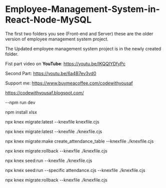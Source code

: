 # Employee-Management-System-in-React-Node-MySQL
The first two folders you see (Front-end and Server) these are the older version of employee management system project.

The Updated employee management system project is in the newly created folder.

Fist part video on **YouTube**: https://youtu.be/IKQQIYDfyPc

Second Part: https://youtu.be/6a4B7ev3vd0

Support me: https://www.buymeacoffee.com/codewithyousaf

https://codewithyousaf.blogspot.com/

--npm run dev

npm install xlsx

npx knex migrate:latest --knexfile knexfile.cjs

npx knex migrate:latest --knexfile ./knexfile.cjs

npx knex migrate:make create_attendance_table --knexfile ./knexfile.cjs

npx knex migrate:rollback --knexfile ./knexfile.cjs

npx knex seed:run --knexfile ./knexfile.cjs

npx knex seed:run --specific attendance.cjs --knexfile ./knexfile.cjs

npx knex migrate:rollback --knexfile ./knexfile.cjs

